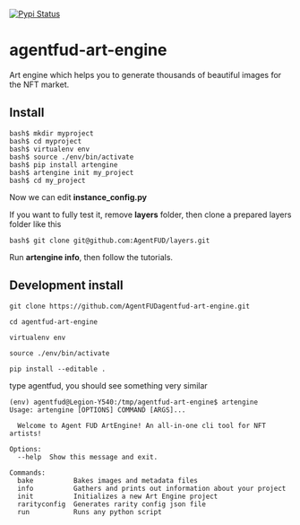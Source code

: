 [![Pypi Status](https://img.shields.io/badge/pypi-v0.1.6-green)](https://pypi.org/project/art-engine/)

# agentfud-art-engine
Art engine which helps you to generate thousands of beautiful images for the NFT market.

## Install
```
bash$ mkdir myproject
bash$ cd myproject
bash$ virtualenv env
bash$ source ./env/bin/activate
bash$ pip install artengine
bash$ artengine init my_project
bash$ cd my_project
```
Now we can edit **instance_config.py**

If you want to fully test it, remove **layers** folder, then clone a prepared layers folder like this
```
bash$ git clone git@github.com:AgentFUD/layers.git
```
Run **artengine info**, then follow the tutorials.

## Development install

```
git clone https://github.com/AgentFUDagentfud-art-engine.git

cd agentfud-art-engine

virtualenv env

source ./env/bin/activate

pip install --editable .
```
type agentfud, you should see something very similar

```
(env) agentfud@Legion-Y540:/tmp/agentfud-art-engine$ artengine
Usage: artengine [OPTIONS] COMMAND [ARGS]...

  Welcome to Agent FUD ArtEngine! An all-in-one cli tool for NFT artists!

Options:
  --help  Show this message and exit.

Commands:
  bake          Bakes images and metadata files
  info          Gathers and prints out information about your project
  init          Initializes a new Art Engine project
  rarityconfig  Generates rarity config json file
  run           Runs any python script
```
